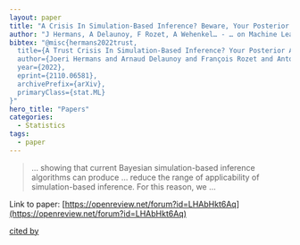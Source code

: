 ```yaml
---
layout: paper
title: "A Crisis In Simulation-Based Inference? Beware, Your Posterior Approximations Can Be Unfaithful"
author: "J Hermans, A Delaunoy, F Rozet, A Wehenkel… - … on Machine Learning … - openreview.net"
bibtex: "@misc{hermans2022trust,
  title={A Trust Crisis In Simulation-Based Inference? Your Posterior Approximations Can Be Unfaithful}, 
  author={Joeri Hermans and Arnaud Delaunoy and François Rozet and Antoine Wehenkel and Volodimir Begy and Gilles Louppe},
  year={2022},
  eprint={2110.06581},
  archivePrefix={arXiv},
  primaryClass={stat.ML}
}"
hero_title: "Papers"
categories:
  - Statistics
tags:
  - paper
---
```

>… showing that current Bayesian simulation-based inference algorithms can produce … reduce the range of applicability of simulation-based inference. For this reason, we …

Link to paper: [https://openreview.net/forum?id=LHAbHkt6Aq](https://openreview.net/forum?id=LHAbHkt6Aq)

[cited by](https://scholar.google.com/scholar?cites=6138961182332794768&as_sdt=5,44&sciodt=0,44&hl=en&num=20)

